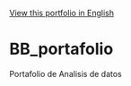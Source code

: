 [View this portfolio in English](https://github.com/BorjaBallesteros/Portfolio-data-analytics-en)


# BB_portafolio
Portafolio de Analisis de datos
